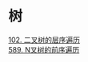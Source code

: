 # 树
[102. 二叉树的层序遍历](https://github.com/Coder-AndyLee/LeetCodeNotes/blob/master/Tree/102.%20%E4%BA%8C%E5%8F%89%E6%A0%91%E7%9A%84%E5%B1%82%E5%BA%8F%E9%81%8D%E5%8E%86.md)  
[589. N叉树的前序遍历](https://github.com/Coder-AndyLee/LeetCodeNotes/blob/master/Tree/589.%20N%E5%8F%89%E6%A0%91%E7%9A%84%E5%89%8D%E5%BA%8F%E9%81%8D%E5%8E%86.md)


